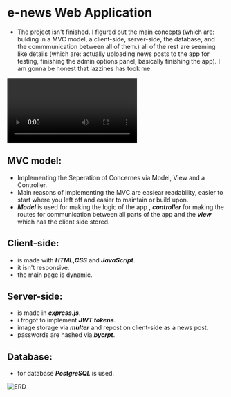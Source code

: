 # e-news Web Application

- The project isn't finished. I figured out the main concepts (which are: bulding in a MVC model, a client-side, server-side, the database, and the commmunication between all of them.) all of the rest are seeming like details (which are: actually uploading news posts to the app for testing, finishing the admin options panel, basically finishing the app). I am gonna be honest that lazzines has took me.

![alt video](https://github.com/harrnui/e-news-web-application/blob/main/web-app-video1.mp4?raw=true)

## MVC model:

- Implementing the Seperation of Concernes via Model, View and a Controller.
- Main reasons of implementing the MVC are easiear readability, easier to start where you left off and easier to maintain or build upon.
- ***Model*** is used for making the logic of the app , ***controller*** for making the routes for communication between all parts of the app and the ***view*** which has the client side stored.

## Client-side:

- is made with ***HTML,CSS*** and ***JavaScript***.
- it isn't responsive.
- the main page is dynamic.

## Server-side:

- is made in ***express.js***.
- i frogot to implement ***JWT tokens***.
- image storage via ***multer*** and repost on client-side as a news post.
- passwords are hashed via ***bycrpt***.

## Database:

- for database ***PostgreSQL*** is used.

![ERD]((https://github.com/harrnui/e-news-web-application/blob/main/ERD-e-news.png))
    
    
    
